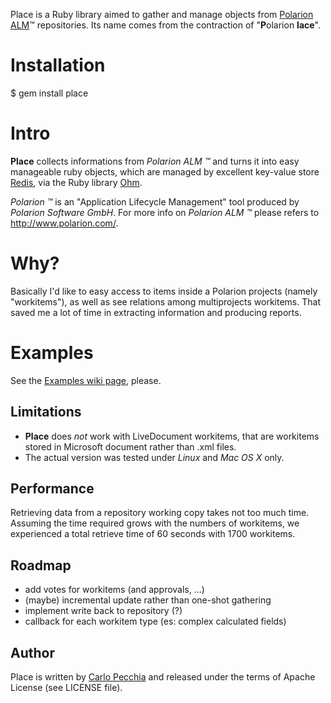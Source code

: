 Place is a Ruby library aimed to gather and manage objects from [Polarion ALM](http://www.polarion.com/)&trade; repositories. Its name comes from the contraction of "**P**olarion **lace**".

# Installation

  $ gem install place


# Intro

**Place** collects informations from *Polarion ALM &trade;* and turns it into easy manageable ruby objects, which are managed by excellent key-value store [Redis](http://code.google.com/p/redis/), via the Ruby library [Ohm](http://ohm.keyvalue.org/).

*Polarion &trade;* is an "Application Lifecycle Management" tool produced by *Polarion Software GmbH*. For more info on *Polarion ALM &trade;* please refers to <http://www.polarion.com/>.

# Why?

Basically I'd like to easy access to items inside a Polarion projects (namely "workitems"), as well as see relations among multiprojects workitems. That saved me a lot of time in extracting information and producing reports.


# Examples

See the [Examples wiki page](http://wiki.github.com/carlopecchia/place/examples), please.


## Limitations

* **Place** does *not* work with LiveDocument workitems, that are workitems stored in Microsoft document rather than .xml files.
* The actual version was tested under *Linux* and *Mac OS X* only.

## Performance

Retrieving data from a repository working copy takes not too much time. Assuming the time required grows with the numbers of workitems, we experienced a total retrieve time of 60 seconds with 1700 workitems.

## Roadmap

* add votes for workitems (and approvals, ...)
* (maybe) incremental update rather than one-shot gathering
* implement write back to repository (?)
* callback for each workitem type (es: complex calculated fields)

	
## Author

Place is written by [Carlo Pecchia](mailto:info@carlopecchia.eu) and released under the terms of Apache License (see LICENSE file).
